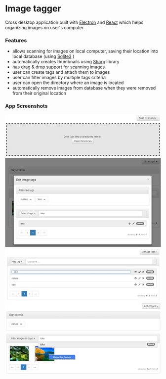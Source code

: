 # Image tagger
Cross desktop application built with [Electron](http://electron.atom.io/) and [React](https://facebook.github.io/react/)
which helps organizing images on user's computer.

### Features

*  allows scanning for images on local computer, saving their location into local database (using [Sqlite3](https://github.com/mapbox/node-sqlite3) )
*  automatically creates thumbnails using [Sharp](https://github.com/lovell/sharp) library
*  has drag & drop support for scanning images
*  user can create tags and attach them to images
*  user can filter images by multiple tags criteria
*  user can open the directory where an image is located
*  automatically remove images from database when they were removed from their original location

### App Screenshots
![Scan images](https://raw.githubusercontent.com/catalin-enache/electron_image_tagger/master/app_snapshots/1_scan_images.jpg "Scan images")
![Attach tags to image](https://raw.githubusercontent.com/catalin-enache/electron_image_tagger/master/app_snapshots/2_attach_tags_to_image.jpg "Attach tags to image")
![Manage tags](https://raw.githubusercontent.com/catalin-enache/electron_image_tagger/master/app_snapshots/3_manage_tags.jpg "Manage tags")
![Filter images](https://raw.githubusercontent.com/catalin-enache/electron_image_tagger/master/app_snapshots/4_filter_images.jpg "Filter images")


